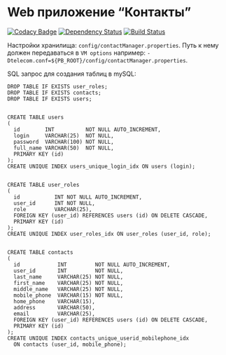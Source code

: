 Web приложение “Контакты”
=============================
[![Codacy Badge](https://api.codacy.com/project/badge/Grade/45931d4db48746589d18c10b0f0be742)](https://www.codacy.com/app/pavlo-plynko/phonebook?utm_source=github.com&amp;utm_medium=referral&amp;utm_content=shcho-isle/phonebook&amp;utm_campaign=Badge_Grade)
[![Dependency Status](https://dependencyci.com/github/shcho-isle/phonebook/badge)](https://dependencyci.com/github/shcho-isle/phonebook)
[![Build Status](https://travis-ci.org/shcho-isle/phonebook.svg?branch=master)](https://travis-ci.org/shcho-isle/phonebook)

Настройки хранилища: `config/contactManager.properties`.
Путь к нему должен передаваться в `VM options` например: `-Dtelecom.conf=${PB_ROOT}/config/contactManager.properties`.

SQL запрос для создания таблиц в mySQL:

    DROP TABLE IF EXISTS user_roles;
    DROP TABLE IF EXISTS contacts;
    DROP TABLE IF EXISTS users;


    CREATE TABLE users
    (
      id        INT          NOT NULL AUTO_INCREMENT,
      login     VARCHAR(25)  NOT NULL,
      password  VARCHAR(100) NOT NULL,
      full_name VARCHAR(50)  NOT NULL,
      PRIMARY KEY (id)
    );
    CREATE UNIQUE INDEX users_unique_login_idx ON users (login);


    CREATE TABLE user_roles
    (
      id           INT NOT NULL AUTO_INCREMENT,
      user_id      INT NOT NULL,
      role         VARCHAR(25),
      FOREIGN KEY (user_id) REFERENCES users (id) ON DELETE CASCADE,
      PRIMARY KEY (id)
    );
    CREATE UNIQUE INDEX user_roles_idx ON user_roles (user_id, role);


    CREATE TABLE contacts
    (
      id            INT         NOT NULL AUTO_INCREMENT,
      user_id       INT         NOT NULL,
      last_name     VARCHAR(25) NOT NULL,
      first_name    VARCHAR(25) NOT NULL,
      middle_name   VARCHAR(25) NOT NULL,
      mobile_phone  VARCHAR(15) NOT NULL,
      home_phone    VARCHAR(15),
      address       VARCHAR(50),
      email         VARCHAR(25),
      FOREIGN KEY (user_id) REFERENCES users (id) ON DELETE CASCADE,
      PRIMARY KEY (id)
    );
    CREATE UNIQUE INDEX contacts_unique_userid_mobilephone_idx
      ON contacts (user_id, mobile_phone);